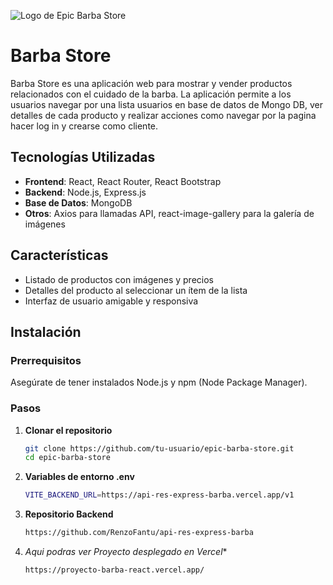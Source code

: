 ![Logo de Epic Barba Store](https://res.cloudinary.com/da2aauwq2/image/upload/v1713512881/Beard-Store/logo2.png)

# Barba Store

Barba Store es una aplicación web para mostrar y vender productos relacionados con el cuidado de la barba. La aplicación permite a los usuarios navegar por una lista usuarios en base de datos de Mongo DB, ver detalles de cada producto y realizar acciones como navegar por la pagina hacer log in y crearse como cliente.

## Tecnologías Utilizadas

- **Frontend**: React, React Router, React Bootstrap
- **Backend**: Node.js, Express.js
- **Base de Datos**: MongoDB
- **Otros**: Axios para llamadas API, react-image-gallery para la galería de imágenes

## Características

- Listado de productos con imágenes y precios
- Detalles del producto al seleccionar un ítem de la lista
- Interfaz de usuario amigable y responsiva

## Instalación

### Prerrequisitos

Asegúrate de tener instalados Node.js y npm (Node Package Manager).

### Pasos

1. **Clonar el repositorio**

   ```bash
   git clone https://github.com/tu-usuario/epic-barba-store.git
   cd epic-barba-store
2. **Variables de entorno .env**

   ```bash
   VITE_BACKEND_URL=https://api-res-express-barba.vercel.app/v1

3. **Repositorio Backend**

   ```bash
   https://github.com/RenzoFantu/api-res-express-barba

4. *Aqui podras ver Proyecto desplegado en Vercel**

   ```bash
   https://proyecto-barba-react.vercel.app/

